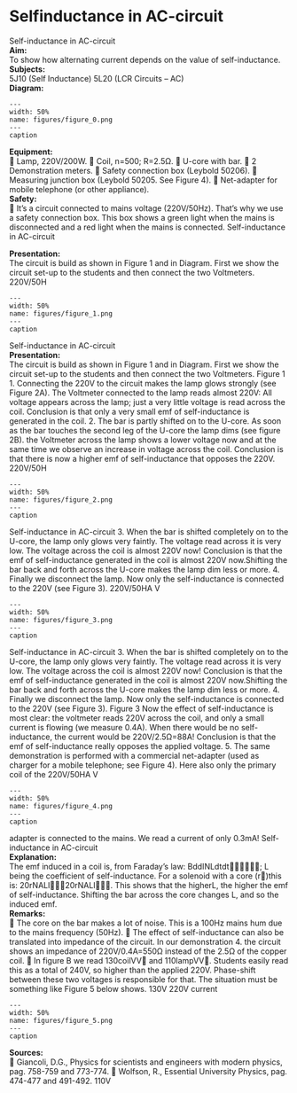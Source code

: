# Selfinductance in AC-circuit 
 Self-inductance in AC-circuit   
<b> Aim: </b>  
 To show how alternating current depends on the value of self-inductance.   
<b> Subjects: </b>  
 5J10 (Self Inductance) 5L20 (LCR Circuits – AC)   
<b> Diagram: </b>  
   
```{figure} figures/figure_0.png  
---  
width: 50%  
name: figures/figure_0.png  
---  
caption  
``` 
     
<b> Equipment: </b>  
  Lamp, 220V/200W.  Coil, n=500; R=2.5Ω.  U-core with bar.  2 Demonstration meters.  Safety connection box (Leybold 50206).  Measuring junction box (Leybold 50205. See Figure 4).  Net-adapter for mobile telephone (or other appliance).   
<b> Safety: </b>  
  It’s a circuit connected to mains voltage (220V/50Hz). That’s why we use a safety connection box. This box shows a green light when the mains is disconnected and a red light when the mains is connected.  Self-inductance in AC-circuit
    
<b> Presentation: </b>  
 The circuit is build as shown in Figure 1 and in Diagram. First we show the circuit set-up to the students and then connect the two Voltmeters.    220V/50H  
```{figure} figures/figure_1.png  
---  
width: 50%  
name: figures/figure_1.png  
---  
caption  
``` 
 Self-inductance in AC-circuit    
<b> Presentation: </b>  
 The circuit is build as shown in Figure 1 and in Diagram. First we show the circuit set-up to the students and then connect the two Voltmeters.    Figure 1  1. Connecting the 220V to the circuit makes the lamp glows strongly (see Figure 2A). The Voltmeter connected to the lamp reads almost 220V: All voltage appears across the lamp; just a very little voltage is read across the coil. Conclusion is that only a very small emf of self-inductance is generated in the coil. 2. The bar is partly shifted on to the U-core. As soon as the bar touches the second leg of the U-core the lamp dims (see figure 2B). the Voltmeter across the lamp shows a lower voltage now and at the same time we observe an increase in voltage across the coil. Conclusion is that there is now a higher emf of self-inductance that opposes the 220V.   220V/50H  
```{figure} figures/figure_2.png  
---  
width: 50%  
name: figures/figure_2.png  
---  
caption  
``` 
 Self-inductance in AC-circuit 3. When the bar is shifted completely on to the U-core, the lamp only glows very faintly. The voltage read across it is very low. The voltage across the coil is almost 220V now! Conclusion is that the emf of self-inductance generated in the coil is almost 220V now.Shifting the bar back and forth across the U-core makes the lamp dim less or more. 4. Finally we disconnect the lamp. Now only the self-inductance is connected to the 220V (see Figure 3).  220V/50HA V  
```{figure} figures/figure_3.png  
---  
width: 50%  
name: figures/figure_3.png  
---  
caption  
``` 
 Self-inductance in AC-circuit 3. When the bar is shifted completely on to the U-core, the lamp only glows very faintly. The voltage read across it is very low. The voltage across the coil is almost 220V now! Conclusion is that the emf of self-inductance generated in the coil is almost 220V now.Shifting the bar back and forth across the U-core makes the lamp dim less or more. 4. Finally we disconnect the lamp. Now only the self-inductance is connected to the 220V (see Figure 3).   Figure 3  Now the effect of self-inductance is most clear: the voltmeter reads 220V across the coil, and only a small current is flowing (we measure 0.4A). When there would be no self-inductance, the current would be 220V/2.5Ω=88A! Conclusion is that the emf of self-inductance really opposes the applied voltage. 5. The same demonstration is performed with a commercial net-adapter (used as charger for a mobile telephone; see Figure 4). Here also only the primary coil of the   220V/50HA V  
```{figure} figures/figure_4.png  
---  
width: 50%  
name: figures/figure_4.png  
---  
caption  
``` 
 adapter is connected to the mains. We read a current of only 0.3mA! Self-inductance in AC-circuit   
<b> Explanation: </b>  
 The emf induced in a coil is, from Faraday’s law: BddINLdtdt; L being the coefficient of self-inductance. For a solenoid with a core (r)this is: 20rNALl20rNALl. This shows that the higherL, the higher the emf of self-inductance. Shifting the bar across the core changes L, and so the induced emf.   
<b> Remarks: </b>  
  The core on the bar makes a lot of noise. This is a 100Hz mains hum due to the mains frequency (50Hz).  The effect of self-inductance can also be translated into impedance of the circuit. In our demonstration 4. the circuit shows an impedance of 220V/0.4A=550Ω instead of the 2.5Ω of the copper coil.  In figure B we read 130coilVV and 110lampVV. Students easily read this as a total of 240V, so higher than the applied 220V. Phase-shift between these two voltages is responsible for that. The situation must be something like Figure 5 below shows.                        130V 220V current   
```{figure} figures/figure_5.png  
---  
width: 50%  
name: figures/figure_5.png  
---  
caption  
``` 
   
<b> Sources: </b>  
  Giancoli, D.G., Physics for scientists and engineers with modern physics, pag. 758-759 and 773-774.  Wolfson, R., Essential University Physics, pag. 474-477 and 491-492.  110V 
